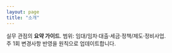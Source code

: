 ```yaml
---
layout: page
title: "소개"
---
```


<link rel="stylesheet" href="{{ site.baseurl }}/assets/style.css">

실무 관점의 **요약 가이드**. 범위: 임대/임차·대출·세금·정책/제도·정비사업.  
주 1회 변경사항 반영을 원칙으로 업데이트합니다.
